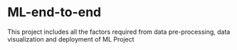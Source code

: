 # ML-end-to-end
This project includes all the factors required from data pre-processing, data visualization and deployment of ML Project
